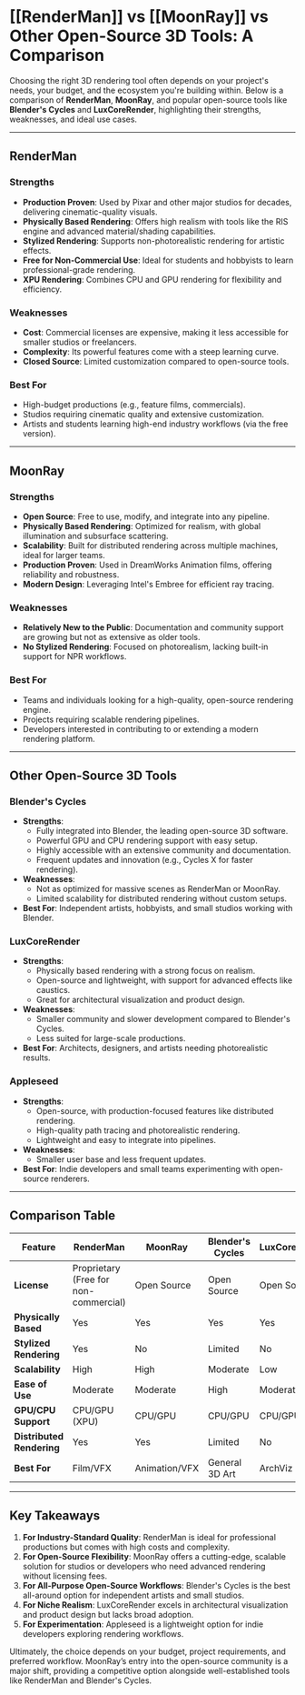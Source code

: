 # [[RenderMan]] vs [[MoonRay]] vs Other Open-Source 3D Tools: A Comparison

Choosing the right 3D rendering tool often depends on your project's needs, your budget, and the ecosystem you're building within. Below is a comparison of **RenderMan**, **MoonRay**, and popular open-source tools like **Blender's Cycles** and **LuxCoreRender**, highlighting their strengths, weaknesses, and ideal use cases.

---

## **RenderMan**

### **Strengths**

- **Production Proven**: Used by Pixar and other major studios for decades, delivering cinematic-quality visuals.
- **Physically Based Rendering**: Offers high realism with tools like the RIS engine and advanced material/shading capabilities.
- **Stylized Rendering**: Supports non-photorealistic rendering for artistic effects.
- **Free for Non-Commercial Use**: Ideal for students and hobbyists to learn professional-grade rendering.
- **XPU Rendering**: Combines CPU and GPU rendering for flexibility and efficiency.

### **Weaknesses**

- **Cost**: Commercial licenses are expensive, making it less accessible for smaller studios or freelancers.
- **Complexity**: Its powerful features come with a steep learning curve.
- **Closed Source**: Limited customization compared to open-source tools.

### **Best For**

- High-budget productions (e.g., feature films, commercials).
- Studios requiring cinematic quality and extensive customization.
- Artists and students learning high-end industry workflows (via the free version).

---

## **MoonRay**

### **Strengths**

- **Open Source**: Free to use, modify, and integrate into any pipeline.
- **Physically Based Rendering**: Optimized for realism, with global illumination and subsurface scattering.
- **Scalability**: Built for distributed rendering across multiple machines, ideal for larger teams.
- **Production Proven**: Used in DreamWorks Animation films, offering reliability and robustness.
- **Modern Design**: Leveraging Intel's Embree for efficient ray tracing.

### **Weaknesses**

- **Relatively New to the Public**: Documentation and community support are growing but not as extensive as older tools.
- **No Stylized Rendering**: Focused on photorealism, lacking built-in support for NPR workflows.

### **Best For**

- Teams and individuals looking for a high-quality, open-source rendering engine.
- Projects requiring scalable rendering pipelines.
- Developers interested in contributing to or extending a modern rendering platform.

---

## **Other Open-Source 3D Tools**

### **Blender's Cycles**

- **Strengths**:
    - Fully integrated into Blender, the leading open-source 3D software.
    - Powerful GPU and CPU rendering support with easy setup.
    - Highly accessible with an extensive community and documentation.
    - Frequent updates and innovation (e.g., Cycles X for faster rendering).
- **Weaknesses**:
    - Not as optimized for massive scenes as RenderMan or MoonRay.
    - Limited scalability for distributed rendering without custom setups.
- **Best For**: Independent artists, hobbyists, and small studios working with Blender.

### **LuxCoreRender**

- **Strengths**:
    - Physically based rendering with a strong focus on realism.
    - Open-source and lightweight, with support for advanced effects like caustics.
    - Great for architectural visualization and product design.
- **Weaknesses**:
    - Smaller community and slower development compared to Blender's Cycles.
    - Less suited for large-scale productions.
- **Best For**: Architects, designers, and artists needing photorealistic results.

### **Appleseed**

- **Strengths**:
    - Open-source, with production-focused features like distributed rendering.
    - High-quality path tracing and photorealistic rendering.
    - Lightweight and easy to integrate into pipelines.
- **Weaknesses**:
    - Smaller user base and less frequent updates.
- **Best For**: Indie developers and small teams experimenting with open-source renderers.

---

## **Comparison Table**

|Feature|RenderMan|MoonRay|Blender's Cycles|LuxCoreRender|Appleseed|
|---|---|---|---|---|---|
|**License**|Proprietary (Free for non-commercial)|Open Source|Open Source|Open Source|Open Source|
|**Physically Based**|Yes|Yes|Yes|Yes|Yes|
|**Stylized Rendering**|Yes|No|Limited|No|No|
|**Scalability**|High|High|Moderate|Low|Moderate|
|**Ease of Use**|Moderate|Moderate|High|Moderate|Moderate|
|**GPU/CPU Support**|CPU/GPU (XPU)|CPU/GPU|CPU/GPU|CPU/GPU|CPU Only|
|**Distributed Rendering**|Yes|Yes|Limited|No|Yes|
|**Best For**|Film/VFX|Animation/VFX|General 3D Art|ArchViz|Experimental|

---

## **Key Takeaways**

1. **For Industry-Standard Quality**: RenderMan is ideal for professional productions but comes with high costs and complexity.
2. **For Open-Source Flexibility**: MoonRay offers a cutting-edge, scalable solution for studios or developers who need advanced rendering without licensing fees.
3. **For All-Purpose Open-Source Workflows**: Blender's Cycles is the best all-around option for independent artists and small studios.
4. **For Niche Realism**: LuxCoreRender excels in architectural visualization and product design but lacks broad adoption.
5. **For Experimentation**: Appleseed is a lightweight option for indie developers exploring rendering workflows.

Ultimately, the choice depends on your budget, project requirements, and preferred workflow. MoonRay’s entry into the open-source community is a major shift, providing a competitive option alongside well-established tools like RenderMan and Blender's Cycles.